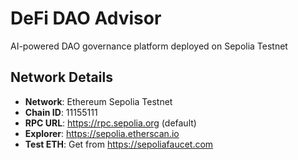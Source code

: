 # DeFi DAO Advisor
AI-powered DAO governance platform deployed on Sepolia Testnet

## Network Details
- **Network**: Ethereum Sepolia Testnet
- **Chain ID**: 11155111
- **RPC URL**: https://rpc.sepolia.org (default)
- **Explorer**: https://sepolia.etherscan.io
- **Test ETH**: Get from https://sepoliafaucet.com
